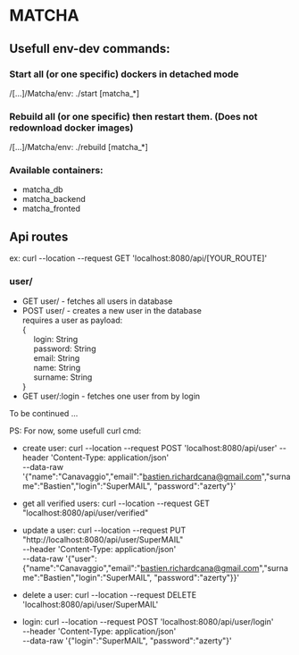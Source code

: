 # MATCHA

## Usefull env-dev commands:


### Start all (or one specific) dockers in detached mode

/[...]/Matcha/env: ./start [matcha_\*]  

### Rebuild all (or one specific) then restart them. (Does not redownload docker images)

/[...]/Matcha/env: ./rebuild [matcha_\*]  

### Available containers:

- matcha_db  
- matcha_backend  
- matcha_fronted  

## Api routes

ex: curl --location --request GET 'localhost:8080/api/[YOUR_ROUTE]'

### user/

- GET user/ - fetches all users in database
- POST user/ - creates a new user in the database  
requires a user as payload:  
{  
&nbsp;&nbsp;&nbsp;&nbsp;&nbsp;login: String  
&nbsp;&nbsp;&nbsp;&nbsp;&nbsp;password: String  
&nbsp;&nbsp;&nbsp;&nbsp;&nbsp;email: String  
&nbsp;&nbsp;&nbsp;&nbsp;&nbsp;name: String  
&nbsp;&nbsp;&nbsp;&nbsp;&nbsp;surname: String  
}
- GET user/:login - fetches one user from by login


To be continued ...


PS: For now, some usefull curl cmd:

- create user:
curl --location --request POST 'localhost:8080/api/user' \--header 'Content-Type: application/json' \
--data-raw '{"name":"Canavaggio","email":"bastien.richardcana@gmail.com","surname":"Bastien","login":"SuperMAIL", "password":"azerty"}'

- get all verified users:
curl --location --request GET "localhost:8080/api/user/verified"

- update a user:
curl --location --request PUT "http://localhost:8080/api/user/SuperMAIL" \
--header 'Content-Type: application/json' \
--data-raw '{"user":{"name":"Canavaggio","email":"bastien.richardcana@gmail.com","surname":"Bastien","login":"SuperMAIL", "password":"azerty"}}'

- delete a user:
curl --location --request DELETE 'localhost:8080/api/user/SuperMAIL'

- login:
curl --location --request POST 'localhost:8080/api/user/login' \
--header 'Content-Type: application/json' \
--data-raw '{"login":"SuperMAIL", "password":"azerty"}'